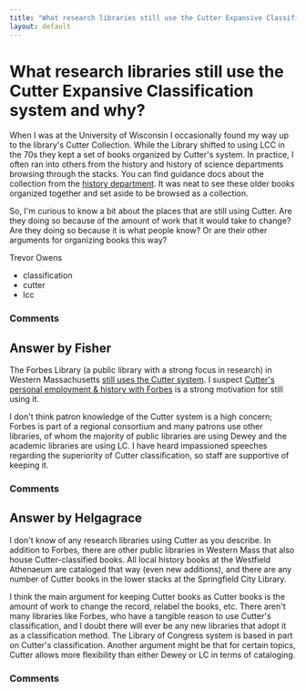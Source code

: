 ```yaml
---
title: "What research libraries still use the Cutter Expansive Classification system and why?"
layout: default
---
```

What research libraries still use the Cutter Expansive Classification system and why?
=====================
When I was at the University of Wisconsin I occasionally found my way up
to the library's Cutter Collection. While the Library shifted to using
LCC in the 70s they kept a set of books organized by Cutter's system. In
practice, I often ran into others from the history and history of
science departments browsing through the stacks. You can find guidance
docs about the collection from the [history
department](http://www.library.wisc.edu/guides/europeanhistory/guides/brows3.htm).
It was neat to see these older books organized together and set aside to
be browsed as a collection.

So, I'm curious to know a bit about the places that are still using
Cutter. Are they doing so because of the amount of work that it would
take to change? Are they doing so because it is what people know? Or are
their other arguments for organizing books this way?

Trevor Owens

<ul class="tags"><li class="tag">classification</li><li class="tag">cutter</li><li class="tag">lcc</li></ul>

### Comments ###


Answer by Fisher
----------------
The Forbes Library (a public library with a strong focus in research) in
Western Massachusetts [still uses the Cutter
system](http://www.forbeslibrary.org/research/index.php?n=Main.CutterClassification).
I suspect [Cutter's personal employment & history with
Forbes](http://www.forbeslibrary.org/cutter/cacutter.shtml) is a strong
motivation for still using it.

I don't think patron knowledge of the Cutter system is a high concern;
Forbes is part of a regional consortium and many patrons use other
libraries, of whom the majority of public libraries are using Dewey and
the academic libraries are using LC. I have heard impassioned speeches
regarding the superiority of Cutter classification, so staff are
supportive of keeping it.

### Comments ###

Answer by Helgagrace
----------------
I don't know of any research libraries using Cutter as you describe. In
addition to Forbes, there are other public libraries in Western Mass
that also house Cutter-classified books. All local history books at the
Westfield Athenaeum are cataloged that way (even new additions), and
there are any number of Cutter books in the lower stacks at the
Springfield City Library.

I think the main argument for keeping Cutter books as Cutter books is
the amount of work to change the record, relabel the books, etc. There
aren't many libraries like Forbes, who have a tangible reason to use
Cutter's classification, and I doubt there will ever be any new
libraries that adopt it as a classification method. The Library of
Congress system is based in part on Cutter's classification. Another
argument might be that for certain topics, Cutter allows more
flexibility than either Dewey or LC in terms of cataloging.

### Comments ###

